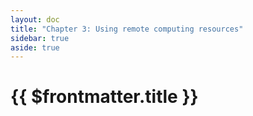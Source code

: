 ```yaml
---
layout: doc
title: "Chapter 3: Using remote computing resources"
sidebar: true
aside: true
---
```


# {{ $frontmatter.title }}
